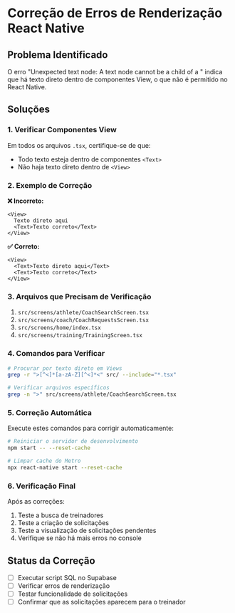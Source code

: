 # Correção de Erros de Renderização React Native

## Problema Identificado
O erro "Unexpected text node: A text node cannot be a child of a <View>" indica que há texto direto dentro de componentes View, o que não é permitido no React Native.

## Soluções

### 1. Verificar Componentes View
Em todos os arquivos `.tsx`, certifique-se de que:
- Todo texto esteja dentro de componentes `<Text>`
- Não haja texto direto dentro de `<View>`

### 2. Exemplo de Correção

**❌ Incorreto:**
```tsx
<View>
  Texto direto aqui
  <Text>Texto correto</Text>
</View>
```

**✅ Correto:**
```tsx
<View>
  <Text>Texto direto aqui</Text>
  <Text>Texto correto</Text>
</View>
```

### 3. Arquivos que Precisam de Verificação

1. `src/screens/athlete/CoachSearchScreen.tsx`
2. `src/screens/coach/CoachRequestsScreen.tsx`
3. `src/screens/home/index.tsx`
4. `src/screens/training/TrainingScreen.tsx`

### 4. Comandos para Verificar

```bash
# Procurar por texto direto em Views
grep -r ">[^<]*[a-zA-Z][^<]*<" src/ --include="*.tsx"

# Verificar arquivos específicos
grep -n ">" src/screens/athlete/CoachSearchScreen.tsx
```

### 5. Correção Automática

Execute estes comandos para corrigir automaticamente:

```bash
# Reiniciar o servidor de desenvolvimento
npm start -- --reset-cache

# Limpar cache do Metro
npx react-native start --reset-cache
```

### 6. Verificação Final

Após as correções:
1. Teste a busca de treinadores
2. Teste a criação de solicitações
3. Teste a visualização de solicitações pendentes
4. Verifique se não há mais erros no console

## Status da Correção

- [ ] Executar script SQL no Supabase
- [ ] Verificar erros de renderização
- [ ] Testar funcionalidade de solicitações
- [ ] Confirmar que as solicitações aparecem para o treinador 